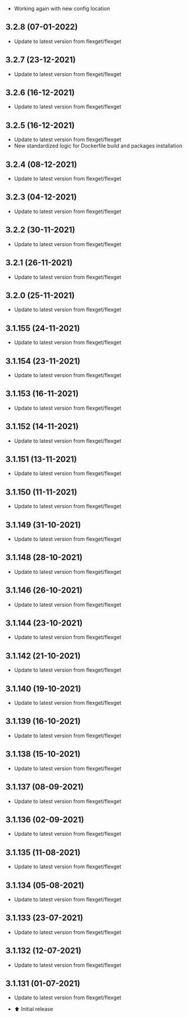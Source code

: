 - Working again with new config location

## 3.2.8 (07-01-2022)
- Update to latest version from flexget/flexget

## 3.2.7 (23-12-2021)
- Update to latest version from flexget/flexget

## 3.2.6 (16-12-2021)
- Update to latest version from flexget/flexget

## 3.2.5 (16-12-2021)
- Update to latest version from flexget/flexget
- New standardized logic for Dockerfile build and packages installation

## 3.2.4 (08-12-2021)
- Update to latest version from flexget/flexget

## 3.2.3 (04-12-2021)
- Update to latest version from flexget/flexget

## 3.2.2 (30-11-2021)
- Update to latest version from flexget/flexget

## 3.2.1 (26-11-2021)
- Update to latest version from flexget/flexget

## 3.2.0 (25-11-2021)
- Update to latest version from flexget/flexget

## 3.1.155 (24-11-2021)
- Update to latest version from flexget/flexget

## 3.1.154 (23-11-2021)
- Update to latest version from flexget/flexget

## 3.1.153 (16-11-2021)
- Update to latest version from flexget/flexget

## 3.1.152 (14-11-2021)
- Update to latest version from flexget/flexget

## 3.1.151 (13-11-2021)
- Update to latest version from flexget/flexget

## 3.1.150 (11-11-2021)
- Update to latest version from flexget/flexget

## 3.1.149 (31-10-2021)
- Update to latest version from flexget/flexget

## 3.1.148 (28-10-2021)
- Update to latest version from flexget/flexget

## 3.1.146 (26-10-2021)
- Update to latest version from flexget/flexget

## 3.1.144 (23-10-2021)
- Update to latest version from flexget/flexget

## 3.1.142 (21-10-2021)
- Update to latest version from flexget/flexget

## 3.1.140 (19-10-2021)
- Update to latest version from flexget/flexget

## 3.1.139 (16-10-2021)
- Update to latest version from flexget/flexget

## 3.1.138 (15-10-2021)
- Update to latest version from flexget/flexget

## 3.1.137 (08-09-2021)
- Update to latest version from flexget/flexget

## 3.1.136 (02-09-2021)
- Update to latest version from flexget/flexget

## 3.1.135 (11-08-2021)
- Update to latest version from flexget/flexget

## 3.1.134 (05-08-2021)
- Update to latest version from flexget/flexget

## 3.1.133 (23-07-2021)
- Update to latest version from flexget/flexget

## 3.1.132 (12-07-2021)
- Update to latest version from flexget/flexget

## 3.1.131 (01-07-2021)
- Update to latest version from flexget/flexget

- :arrow_up: Initial release
